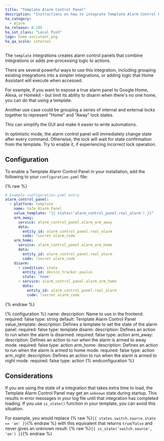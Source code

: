 ```yaml
---
title: "Template Alarm Control Panel"
description: "Instructions on how to integrate Template Alarm Control Panels into Home Assistant."
ha_category: 
  - Alarm
ha_release: 0.105
ha_iot_class: "Local Push"
logo: home-assistant.png
ha_qa_scale: internal
---
```


The `template` integrations creates alarm control panels that combine integrations or adds pre-processing logic to actions.

There are several powerful ways to use this integration, including grouping existing integrations into a simpler integrations, or adding logic that Home Assistant will execute when accessed.

For example, if you want to expose a true alarm panel to Google Home, Alexa, or Homekit - but limit its ability to disarm when there's no one home, you can do that using a template.

Another use case could be grouping a series of internal and external locks together to represent "Home" and "Away" lock states.

This can simplify the GUI and make it easier to write automations.

In optimistic mode, the alarm control panel will immediately change state after every command. Otherwise, the lock will wait for state confirmation from the template. Try to enable it, if experiencing incorrect lock operation.

## Configuration

To enable a Template Alarm Control Panel in your installation, add the following to your `configuration.yaml` file:

{% raw %}

```yaml
# Example configuration.yaml entry
alarm_control_panel:
  - platform: template
    name: Safe Alarm Panel
    value_template: "{{ states('alarm_control_panel.real_alarm') }}"
    arm_away:
      service: alarm_control_panel.alarm_arm_away
      data:
        entity_id: alarm_control_panel.real_alarm
        code: !secret alarm_code
    arm_home:
      service: alarm_control_panel.alarm_arm_home
      data:
        entity_id: alarm_control_panel.real_alarm
        code: !secret alarm_code
    disarm:
      - condition: state
        entity_id: device_tracker.paulus
        state: 'home'
      - service: alarm_control_panel.alarm_arm_home
        data:
          entity_id: alarm_control_panel.real_alarm
          code: !secret alarm_code
```

{% endraw %}

{% configuration %}
  name:
    description: Name to use in the frontend.
    required: false
    type: string
    default: Template Alarm Control Panel
  value_template:
    description: Defines a template to set the state of the alarm panel.
    required: false
    type: template
  disarm:
    description: Defines an action to run when the alarm is disarmed.
    required: false
    type: action
  arm_away:
    description: Defines an action to run when the alarm is armed to away mode.
    required: false
    type: action
  arm_home:
    description: Defines an action to run when the alarm is armed to home mode.
    required: false
    type: action
  arm_night:
    description: Defines an action to run when the alarm is armed to night mode.
    required: false
    type: action
{% endconfiguration %}

## Considerations

If you are using the state of a integration that takes extra time to load, the Template Alarm Control Panel may get an `unknown` state during startup. This results in error messages in your log file until that integration has completed loading. If you use `is_state()` function in your template, you can avoid this situation.

For example, you would replace {% raw %}`{{ states.switch.source.state == 'on' }}`{% endraw %} with this equivalent that returns `true`/`false` and never gives an unknown result: {% raw %}`{{ is_state('switch.source', 'on') }}`{% endraw %}
